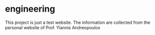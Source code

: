 # engineering
This project is just a test website.
The information are collected from the personal website of Prof. Yiannis Andreopoulos
